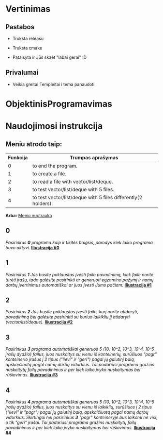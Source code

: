 # Vertinimas

## Pastabos

- Truksta releasu
- Truksta cmake 

- Pataisyta ir Jūs skaėt "labai gerai" :D

## Privalumai

- Veikia greitai
 Templeitai i tema panaudoti


# ObjektinisProgramavimas

# Naudojimosi instrukcija

## Meniu atrodo taip:

Funkcija | Trumpas aprašymas
------------ | -------------
0 | to end the program.
1 | to create a file.
2 | to read a file with vector/list/deque.  
3 | to test vector/list/deque with 5 files.
4 | to test vector/list/deque with 5 files differently(2 holders).

**Arba:** [Meniu nuotrauka](https://gyazo.com/9c2eff8231fa73817b48c713a1f55d1c)

## 0 

_Pasirinkus **0** programa kaip ir tikitės baigsis, parodys kiek laiko programa buvo aktyvi._
[**Iliustracija #0**](https://gyazo.com/092a6b2fd577d833bff496f68325c0ff)

## 1
_Pasirinkus **1** Jūs busite paklaustas įvesti failo pavadinimą, kiek faile norite turėti įrašų, tada galėsite pasirinkti ar generuoti egzamino pažymį ir namų darbų įvertinimus automatiškai ar juos įvesti Jums pačiam._
[**Iliustracija #1**](https://gyazo.com/0f9ab18b79c812de4335e95fd6494cab)

## 2
_Pasirinkus **2** Jūs busite paklaustas įvesti failo, kurį norite atidaryti, pavadinimą bei galėsite pasirinkti su kuriuo laikikliu jį atidaryti (vector/list/deque)._
[**Iliustracija #2**](https://gyazo.com/681e2257febd29db1154daa58b56ecb5)

## 3
_Pasirinkus **3** programa automatiškai generuos 5 (10, 10^2, 10^3, 10^4, 10^5 įrašų dydžio) failus, juos nuskaitys su vienu iš konteinerių, surūšiuos "pagr" konteinerio įrašus į 2 tipus ("lievi" ir "geri") pagal jų galutinį balą, apskaičiuotą pagal namų darbų vidurkius. Tai padariusi programa gražins nuskaitytų failų pavadinimus ir per kiek laiko įvyko nuskaitymas bei rūšiavimas._
[**Iliustracija #3**](https://gyazo.com/a7fe7bea97258ca5a3c0ed2d4074b370)

## 4
_Pasirinkus **4** programa automatiškai generuos 5 (10, 10^2, 10^3, 10^4, 10^5 įrašų dydžio) failus, juos nuskaitys su vienu iš laikiklių, surūšiuos į 2 tipus ("lievi" ir "pagr") pagal jų galutinį balą, apskaičiuotą pagal namų darbų vidurkius. Skirtingai nei pasirinkus **3** "pagr" konteineryje bus laikomi ne visi, o tik "geri" įrašai. Tai padariusi programa gražins nuskaitytų failų pavadinimus ir per kiek laiko įvyko nuskaitymas bei rūšiavimas._
[**Iliustracija #4**](https://gyazo.com/141621d4d6ed0852214b934ba4f99b6a)




